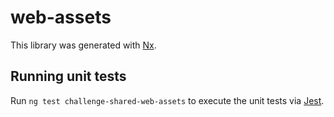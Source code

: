 # web-assets

This library was generated with [Nx](https://nx.dev).

## Running unit tests

Run `ng test challenge-shared-web-assets` to execute the unit tests via [Jest](https://jestjs.io).
